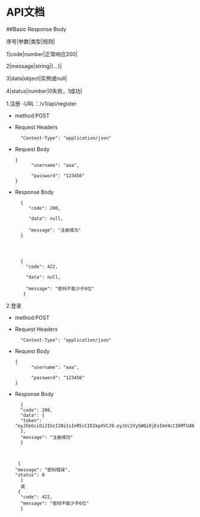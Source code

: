 # API文档
##Basic Response Body

序号|参数|类型|规则|

1|code|number|正常响应200|

2|message|string|{...}|

3|data|object|实例或null|

4|status|number|0失败，1成功|

1.注册
-URL：/v1/api/register
-  method:POST

- Request Headers

        "Content-Type": "application/json"

- Request Body


      {  
            "username": "aaa",  
    
            "password": "123456"    
      }

- Response Body

       
        {
           "code": 200,
           
           "data": null,
           
           "message": "注册成功"
        }


    
    
        {
          "code": 422,
          
          "data": null,
          
          "message": "密码不能少于6位"
         }

2.登录
-  method:POST

- Request Headers

        "Content-Type": "application/json"

- Request Body


      {  
            "username": "aaa",  
    
            "password": "123456"    
      }

- Response Body

        {
        "code": 200,
        "data": {
        "token":      "eyJhbGciOiJIUzI1NiIsInR5cCI6IkpXVCJ9.eyJVc2VySWQiOjEsImV4cCI6MTU4NzAyOTU1NCwiaWF0IjoxNTg2NDI0NzU0LCJpc3MiOiJoYWNrd2VlayIsInN1YiI6InVzZXIgdG9rZW4ifQ.U35akfANrcQqx2zI25lQAsJFopQMbYawHYKNAVTdGjY"
        },
        "message": "注册成功"
        }


         
       {
      "message": "密码错误",
      "status": 0
        }
        或
       {
        "code": 422,
        "message": "密码不能少于6位"
        }
        
        
        
        
        
        
